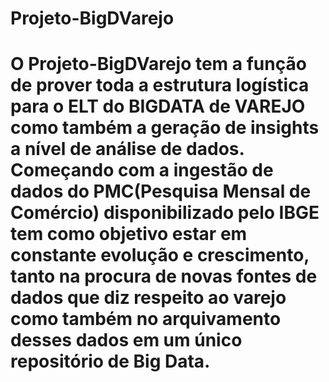 # Projeto-BigDVarejo
 
# O Projeto-BigDVarejo tem a função de prover toda a estrutura logística para o ELT do BIGDATA de VAREJO como também a geração de insights a nível de análise de dados. Começando com a ingestão de dados do PMC(Pesquisa Mensal de Comércio) disponibilizado pelo IBGE tem como objetivo estar em constante evolução e crescimento, tanto na procura de novas fontes de dados que diz respeito ao varejo como também no arquivamento desses dados em um único repositório de Big Data.

